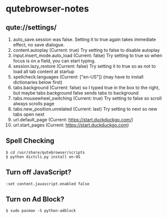 # qutebrowser-notes

## qute://settings/ 
1. auto_save.session was false. Setting it to true again takes immediate effect, no save dialogue.
2. content.autoplay (Current: true) Try setting to false to disable autoplay
3. input.insert_mode.auto_load (Current: false) Try setting to true so when focus is on a field, you can start typing.
4. session.lazy_restore (Current: false) Try setting it to true so as not to load all tab content at startup
5. spellcheck.languages (Current: ["en-US"]) (may have to install dictionaries below first)
6. tabs.background (Current: false) so I typed true in the box to the right, but maybe tabs.background false sends tabs to background
7. tabs.mousewheel_switching (Current: true) Try setting to false so scroll always scrolls page
8. tabs.new_position.unrelated (Current: last) Try setting to next so new tabs open next
9. url.default_page (Current: https://start.duckduckgo.com/)
10. url.start_pages (Current: https://start.duckduckgo.com)

## Spell Checking
```
$ cd /usr/share/qutebrowser/scripts 
$ python dictcli.py install en-US
```

## Turn off JavaScript?
```
:set content.javascript.enabled false
```
## Turn on Ad Block?
```
$ sudo pacman -S python-adblock
```
